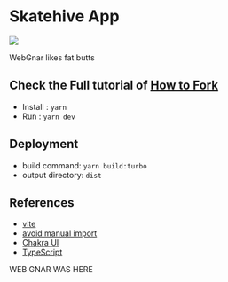 # Skatehive App

![](https://gifdb.com/images/high/pepe-frog-meme-reading-text-nervous-sweat-3m7pw9rg9d3fyf5f.gif)

WebGnar likes fat butts 

## Check the Full tutorial of [How to Fork](https://docs.skatehive.app/docs/tutorial-extras/fork-skatehive)

- Install : `yarn`
- Run : `yarn dev`

## Deployment

- build command: `yarn build:turbo`
- output directory: `dist`

## References

- [vite](https://vitejs.dev)
- [avoid manual import](https://vitejs.dev/guide/features.html#jsx)
- [Chakra UI](https://chakra-ui.com/)
- [TypeScript](https://www.typescriptlang.org)


WEB GNAR WAS HERE 